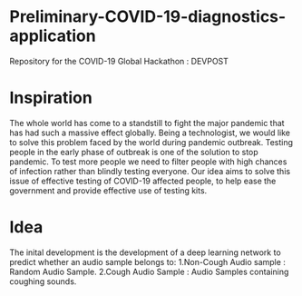 # Preliminary-COVID-19-diagnostics-application
Repository for the COVID-19 Global Hackathon : DEVPOST

# Inspiration
The whole world has come to a standstill to fight the major pandemic that has had such a massive effect globally. Being a technologist, we would like to solve this problem faced by the world during pandemic outbreak. Testing people in the early phase of outbreak is one of the solution to stop pandemic. To test more people we need to filter people with high chances of infection rather than blindly testing everyone. Our idea aims to solve this issue of effective testing of COVID-19 affected people, to help ease the government and provide effective use of testing kits.

# Idea
The inital development is the development of a deep learning network to predict whether an audio sample belongs to:
  1.Non-Cough Audio sample : Random Audio Sample.
  2.Cough Audio Sample : Audio Samples containing coughing sounds.
